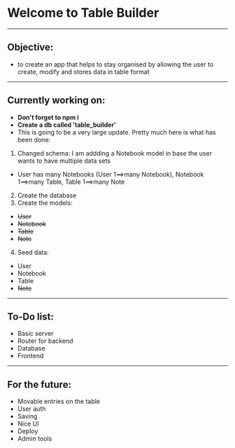 # Welcome to Table Builder

---

## Objective:

-   to create an app that helps to stay organised by allowing the user to create, modify and stores data in table format

---

## Currently working on:

-   **Don't forget to npm i**
-   **Create a db called 'table_builder'**
-   This is going to be a very large update. Pretty much here is what has been done:

1. Changed schema: I am addding a Notebook model in base the user wants to have multiple data sets

-   User has many Notebooks (User 1==>many Notebook), Notebook 1==>many Table, Table 1==>many Note

2. Create the database
3. Create the models:

-   ~~User~~
-   ~~Notebook~~
-   ~~Table~~
-   ~~Note~~

4. Seed data:

-   User
-   Notebook
-   Table
-   ~~Note~~

---

## To-Do list:

-   Basic server
-   Router for backend
-   Database
-   Frontend

---

## For the future:

-   Movable entries on the table
-   User auth
-   Saving
-   Nice UI
-   Deploy
-   Admin tools
